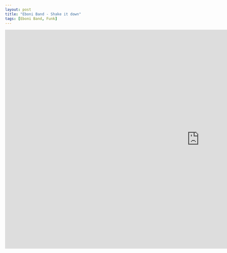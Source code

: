 ```yaml
---
layout: post
title: "Eboni Band - Shake it down"
tags: [Eboni Band, Funk]
---
```


<div class="embed-responsive embed-responsive-16by9">
    <iframe width="1280" height="720" src="https://www.youtube.com/embed/N-GqFrFXnoc" frameborder="0" allow="autoplay; encrypted-media" allowfullscreen></iframe>
</div>
